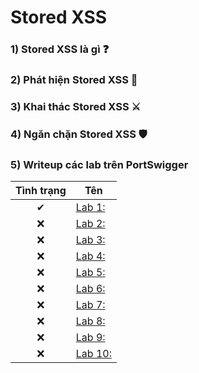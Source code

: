 # Stored XSS

### 1) Stored XSS là gì ❓

### 2) Phát hiện Stored XSS 🔎

### 3) Khai thác Stored XSS ⚔

### 4) Ngăn chặn Stored XSS 🛡

### 5) Writeup các lab trên PortSwigger

| Tình trạng | Tên |
|:-:|-|
| ✔ | [Lab 1: ]() |
| ❌ | [Lab 2: ]() |
| ❌ | [Lab 3: ]() |
| ❌ | [Lab 4: ]() |
| ❌ | [Lab 5: ]() |
| ❌ | [Lab 6: ]() |
| ❌ | [Lab 7: ]() |
| ❌ | [Lab 8: ]() |
| ❌ | [Lab 9: ]() |
| ❌ | [Lab 10: ]() |
